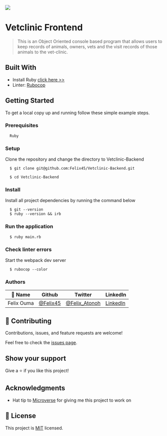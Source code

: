 ![](https://img.shields.io/badge/Microverse-blueviolet)

# Vetclinic Frontend

> This is an Object Oriented console based program that allows users to keep records of animals, owners, vets and the visit records of those animals to the vet-clinic.


## Built With

- Install Ruby [click here >>](https://linuxtut.com/install-ruby-on-ubuntu-20.04-with-rbenv-e419f/)
- Linter: [Rubocop](https://rubocop.org/)

## Getting Started

To get a local copy up and running follow these simple example steps.

### Prerequisites
```
  Ruby 

```
### Setup
Clone the repository and change the directory to Vetclinic-Backend

``` 
  $ git clone git@github.com:Felix45/Vetclinic-Backend.git

  $ cd Vetclinic-Backend

```

### Install
Install all project dependencies by running the command below
 
``` 
  $ git --version
  $ ruby --version && irb
```

### Run the application
```
  $ ruby main.rb
```
### Check linter errors
Start the webpack dev server
``` 
  $ rubocop --color
```


### Authors

| 👤 Name | Github | Twitter | LinkedIn |
|------|--------|---------|----------|
|Felix Ouma|[@Felix45](https://github.com/Felix45)|[@Felix_Atonoh](https://twitter.com/Felix_Atonoh)|[LinkedIn](https://www.linkedin.com/in/felix-ouma-639766b0/)|


## 🤝 Contributing

Contributions, issues, and feature requests are welcome!

Feel free to check the [issues page](https://github.com/felix45/Vetclinic-Backend/issues).

## Show your support

Give a ⭐️ if you like this project!

## Acknowledgments

- Hat tip to [Microverse](https://bit.ly/MicroverseTN) for giving me this project to work on

## 📝 License

This project is [MIT](./MIT.md) licensed.